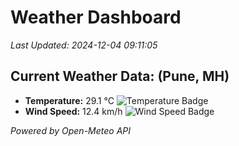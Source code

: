 
# Weather Dashboard

_Last Updated: 2024-12-04 09:11:05_

## Current Weather Data: (Pune, MH)
- **Temperature:** 29.1 °C ![Temperature Badge](https://img.shields.io/badge/Temperature-Medium%20Temp-green)
- **Wind Speed:** 12.4 km/h ![Wind Speed Badge](https://img.shields.io/badge/Wind%20Speed-Low%20Wind-blue)

*Powered by Open-Meteo API*
